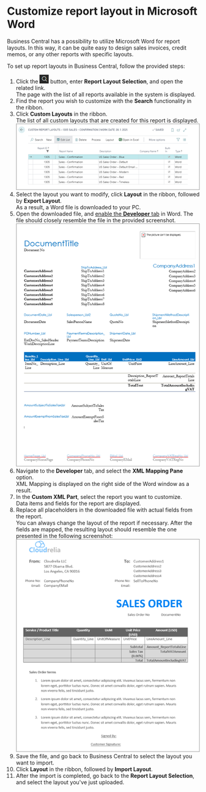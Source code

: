 # Customize report layout in Microsoft Word

Business Central has a possibility to utilize Microsoft Word for report layouts. In this way, it can be quite easy to design sales invoices, credit memos, or any other reports with specific layouts. 

To set up report layouts in Business Central, follow the provided steps:

1. Click the ![Lightbulb that opens the Tell Me feature](../../../images/Icons/Lightbulb_icon.png "Tell Me what you want to do") button, enter **Report Layout Selection**, and open the related link.       
   The page with the list of all reports available in the system is displayed.
2. Find the report you wish to customize with the **Search** functionality in the ribbon.
3. Click **Custom Layouts** in the ribbon.       
   The list of all custom layouts that are created for this report is displayed.     
   ![custom_layouts](images/../../images/custom_layouts.png)
4. Select the layout you want to modify, click **Layout** in the ribbon, followed by **Export Layout**.    
   As a result, a Word file is downloaded to your PC.
5. Open the downloaded file, and [enable the **Developer** tab](https://support.microsoft.com/en-us/office/show-the-developer-tab-in-word-e356706f-1891-4bb8-8d72-f57a51146792) in Word.
   The file should closely resemble the file in the provided screenshot.
   ![downloaded_word_file](../../images/../reports/images/downloaded_word_file.png)
6. Navigate to the **Developer** tab, and select the **XML Mapping Pane** option.      
   XML Mapping is displayed on the right side of the Word window as a result. 
7. In the **Custom XML Part**, select the report you want to customize.     
   Data items and fields for the report are displayed.
8. Replace all placeholders in the downloaded file with actual fields from the report.     
   You can always change the layout of the report if necessary. After the fields are mapped, the resulting layout should resemble the one presented in the following screenshot:
   ![report_layout_fixed](../images/report_layout_fixed.png)
9. Save the file, and go back to Business Central to select the layout you want to import.
10. Click **Layout** in the ribbon, followed by **Import Layout**.
11. After the import is completed, go back to the **Report Layout Selection**, and select the layout you've just uploaded.
